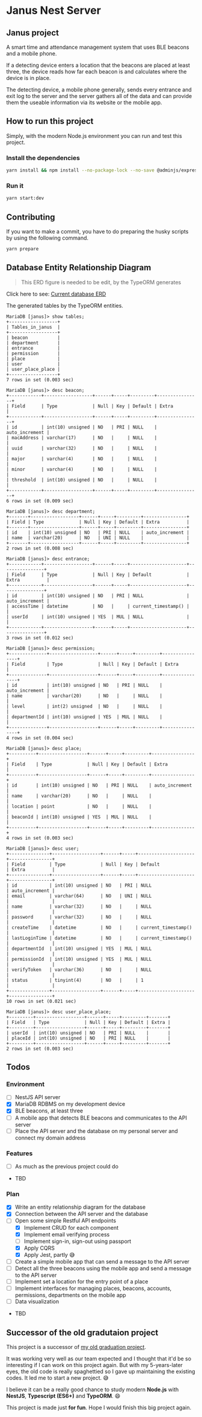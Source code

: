 # Janus Nest Server

## Janus project

A smart time and attendance management system that uses BLE beacons and a mobile phone.

If a detecting device enters a location that the beacons are placed at least three, the device reads how far each beacon is and calculates where the device is in place.

The detecting device, a mobile phone generally, sends every entrance and exit log to the server and the server gathers all of the data and can provide them the useable information via its website or the mobile app.

## How to run this project

Simply, with the modern Node.js environment you can run and test this project.

### Install the dependencies

```bash
yarn install && npm install --no-package-lock --no-save @adminjs/express
```

### Run it

```bash
yarn start:dev
```

## Contributing

If you want to make a commit, you have to do preparing the husky scripts by using the following command.

```bash
yarn prepare
```

## Database Entity Relationship Diagram

> This ERD figure is needed to be edit, by the TypeORM generates

Click here to see: [Current database ERD](docs/resources/janus_project_erd.png)

The generated tables by the TypeORM entities.

```none
MariaDB [janus]> show tables;
+------------------+
| Tables_in_janus  |
+------------------+
| beacon           |
| department       |
| entrance         |
| permission       |
| place            |
| user             |
| user_place_place |
+------------------+
7 rows in set (0.003 sec)

MariaDB [janus]> desc beacon;
+------------+------------------+------+-----+---------+----------------+
| Field      | Type             | Null | Key | Default | Extra          |
+------------+------------------+------+-----+---------+----------------+
| id         | int(10) unsigned | NO   | PRI | NULL    | auto_increment |
| macAddress | varchar(17)      | NO   |     | NULL    |                |
| uuid       | varchar(32)      | NO   |     | NULL    |                |
| major      | varchar(4)       | NO   |     | NULL    |                |
| minor      | varchar(4)       | NO   |     | NULL    |                |
| threshold  | int(10) unsigned | NO   |     | NULL    |                |
+------------+------------------+------+-----+---------+----------------+
6 rows in set (0.009 sec)

MariaDB [janus]> desc department;
+-------+------------------+------+-----+---------+----------------+
| Field | Type             | Null | Key | Default | Extra          |
+-------+------------------+------+-----+---------+----------------+
| id    | int(10) unsigned | NO   | PRI | NULL    | auto_increment |
| name  | varchar(20)      | NO   | UNI | NULL    |                |
+-------+------------------+------+-----+---------+----------------+
2 rows in set (0.008 sec)

MariaDB [janus]> desc entrance;
+------------+------------------+------+-----+---------------------+----------------+
| Field      | Type             | Null | Key | Default             | Extra          |
+------------+------------------+------+-----+---------------------+----------------+
| id         | int(10) unsigned | NO   | PRI | NULL                | auto_increment |
| accessTime | datetime         | NO   |     | current_timestamp() |                |
| userId     | int(10) unsigned | YES  | MUL | NULL                |                |
+------------+------------------+------+-----+---------------------+----------------+
3 rows in set (0.012 sec)

MariaDB [janus]> desc permission;
+--------------+------------------+------+-----+---------+----------------+
| Field        | Type             | Null | Key | Default | Extra          |
+--------------+------------------+------+-----+---------+----------------+
| id           | int(10) unsigned | NO   | PRI | NULL    | auto_increment |
| name         | varchar(20)      | NO   |     | NULL    |                |
| level        | int(2) unsigned  | NO   |     | NULL    |                |
| departmentId | int(10) unsigned | YES  | MUL | NULL    |                |
+--------------+------------------+------+-----+---------+----------------+
4 rows in set (0.004 sec)

MariaDB [janus]> desc place;
+----------+------------------+------+-----+---------+----------------+
| Field    | Type             | Null | Key | Default | Extra          |
+----------+------------------+------+-----+---------+----------------+
| id       | int(10) unsigned | NO   | PRI | NULL    | auto_increment |
| name     | varchar(20)      | NO   |     | NULL    |                |
| location | point            | NO   |     | NULL    |                |
| beaconId | int(10) unsigned | YES  | MUL | NULL    |                |
+----------+------------------+------+-----+---------+----------------+
4 rows in set (0.003 sec)

MariaDB [janus]> desc user;
+---------------+------------------+------+-----+---------------------+----------------+
| Field         | Type             | Null | Key | Default             | Extra          |
+---------------+------------------+------+-----+---------------------+----------------+
| id            | int(10) unsigned | NO   | PRI | NULL                | auto_increment |
| email         | varchar(64)      | NO   | UNI | NULL                |                |
| name          | varchar(32)      | NO   |     | NULL                |                |
| password      | varchar(32)      | NO   |     | NULL                |                |
| createTime    | datetime         | NO   |     | current_timestamp() |                |
| lastLoginTime | datetime         | NO   |     | current_timestamp() |                |
| departmentId  | int(10) unsigned | YES  | MUL | NULL                |                |
| permissionId  | int(10) unsigned | YES  | MUL | NULL                |                |
| verifyToken   | varchar(36)      | NO   |     | NULL                |                |
| status        | tinyint(4)       | NO   |     | 1                   |                |
+---------------+------------------+------+-----+---------------------+----------------+
10 rows in set (0.021 sec)

MariaDB [janus]> desc user_place_place;
+---------+------------------+------+-----+---------+-------+
| Field   | Type             | Null | Key | Default | Extra |
+---------+------------------+------+-----+---------+-------+
| userId  | int(10) unsigned | NO   | PRI | NULL    |       |
| placeId | int(10) unsigned | NO   | PRI | NULL    |       |
+---------+------------------+------+-----+---------+-------+
2 rows in set (0.003 sec)
```

## Todos

### Environment

- [ ] NestJS API server
- [x] MariaDB RDBMS on my development device
- [x] BLE beacons, at least three
- [ ] A mobile app that detects BLE beacons and communicates to the API server
- [ ] Place the API server and the database on my personal server and connect my domain address

### Features

- [ ] As much as the previous project could do
- TBD

### Plan

- [x] Write an entity relationship diagram for the database
- [x] Connection between the API server and the database
- [ ] Open some simple Restful API endpoints
  - [x] Implement CRUD for each component
  - [x] Implement email verifying process
  - [ ] Implement sign-in, sign-out using passport
  - [x] Apply CQRS
  - [x] Apply Jest, partly :sweat_smile:
- [ ] Create a simple mobile app that can send a message to the API server
- [ ] Detect all the three beacons using the mobile app and send a message to the API server
- [ ] Implement set a location for the entry point of a place
- [ ] Implement interfaces for managing places, beacons, accounts, permissions, departments on the mobile app
- [ ] Data visualization
- TBD

## Successor of the old gradutaion project

This project is a successor of [my old graduation project](https://github.com/awesometic/207lab_iot_project).

It was working very well as our team expected and I thought that it'd be so interesting if I can work on this project again. But with my 5-years-later eyes, the old code is really spaghettied so I gave up maintaining the existing codes. It led me to start a new project. :sweat_smile:

I believe it can be a really good chance to study modern **Node.js** with **NestJS**, **Typescript (ES6+)** and **TypeORM**. :smile:

This project is made just **for fun**. Hope I would finish this big project again.

